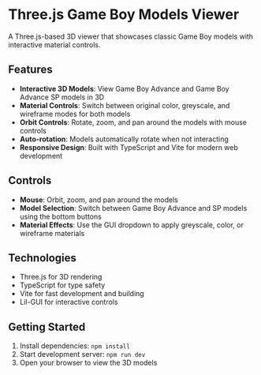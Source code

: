 # Three.js Game Boy Models Viewer

A Three.js-based 3D viewer that showcases classic Game Boy models with interactive material controls.

## Features

- **Interactive 3D Models**: View Game Boy Advance and Game Boy Advance SP models in 3D
- **Material Controls**: Switch between original color, greyscale, and wireframe modes for both models
- **Orbit Controls**: Rotate, zoom, and pan around the models with mouse controls
- **Auto-rotation**: Models automatically rotate when not interacting
- **Responsive Design**: Built with TypeScript and Vite for modern web development

## Controls

- **Mouse**: Orbit, zoom, and pan around the models
- **Model Selection**: Switch between Game Boy Advance and SP models using the bottom buttons
- **Material Effects**: Use the GUI dropdown to apply greyscale, color, or wireframe materials

## Technologies

- Three.js for 3D rendering
- TypeScript for type safety
- Vite for fast development and building
- Lil-GUI for interactive controls

## Getting Started

1. Install dependencies: `npm install`
2. Start development server: `npm run dev`
3. Open your browser to view the 3D models
